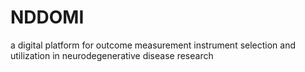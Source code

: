# NDDOMI
a digital platform for outcome measurement instrument selection and utilization in neurodegenerative disease research
